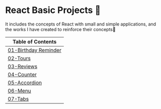 # React Basic Projects  🥳 

It includes the concepts of React with small and simple applications, and the works I have created to reinforce their concepts👾


| Table of Contents                              |
| -----------------------------------------------|
| [01-Birthday Reminder](#01-birthday-reminder)  |
| [02-Tours](#02-tours)                          |
| [03-Reviews](#03-reviews)                      |
| [04-Counter](#04-counter)                      |
| [05-Accordion](#05-accordion)                  |
| [06-Menu](#06-menu)                            |
| [07-Tabs](#07-tabs)                            |
